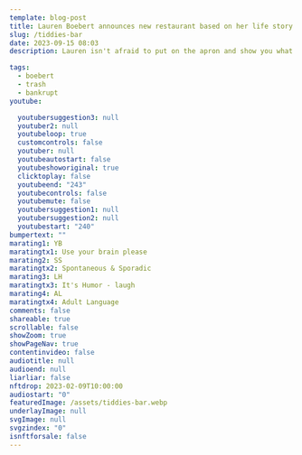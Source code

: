 ```yaml
---
template: blog-post
title: Lauren Boebert announces new restaurant based on her life story
slug: /tiddies-bar
date: 2023-09-15 08:03
description: Lauren isn't afraid to put on the apron and show you what she's got!

tags:
  - boebert
  - trash
  - bankrupt
youtube:

  youtubersuggestion3: null
  youtuber2: null
  youtubeloop: true
  customcontrols: false
  youtuber: null
  youtubeautostart: false
  youtubeshoworiginal: true
  clicktoplay: false
  youtubeend: "243"
  youtubecontrols: false
  youtubemute: false
  youtubersuggestion1: null
  youtubersuggestion2: null
  youtubestart: "240"
bumpertext: ""
marating1: YB
maratingtx1: Use your brain please
marating2: SS
maratingtx2: Spontaneous & Sporadic
marating3: LH
maratingtx3: It's Humor - laugh
marating4: AL
maratingtx4: Adult Language
comments: false
shareable: true
scrollable: false
showZoom: true
showPageNav: true
contentinvideo: false
audiotitle: null
audioend: null
liarliar: false
nftdrop: 2023-02-09T10:00:00
audiostart: "0"
featuredImage: /assets/tiddies-bar.webp
underlayImage: null
svgImage: null
svgzindex: "0"
isnftforsale: false
---
```



<!-- ## Trump wears excessive makeup in order to hide wounds that he caused himself

<br />
<div style="text-align:left;">
During Trump's administration, it apparently had became all too common in the White House to find the limp body of the asphyxiophilic ex-Predident, usually naked and with genitalia in hand. Often with weird sex toys present and pornographic material that appeared to be photoshopped photos of Ivanka.
<br /><br />

Trump is said to be addicted to nitro poppers and Autoerotic Asphyxiation: A Dangerous Sexual Practice that involves hanging oneself while masturbating.
<br /><br />
With evidence of masturbatory activity, the presence of sexually stimulating paraphernalia, the use of bondage, interconnecting restraints show that he has a very dysfunctional sex life and probably explains his numerous wives and mistresses.
<br /><br />
Attempts to increase masturbatory sensations by reducing the oxygen to the brain may be attempted through a noose or ligature around the neck or nitrous oxide injected into a bag over the head. Oxygen deprivation, danger, and fantasy combine to bring heightened sexual gratification to those who engage in such activities. 
<br /><br />
Death from such an activity may result from failures of the victim's psychological mechanism, the self-rescue device, and the victim's judgment and ability to control a self-endangering fantasy scenario. 
</div> -->
